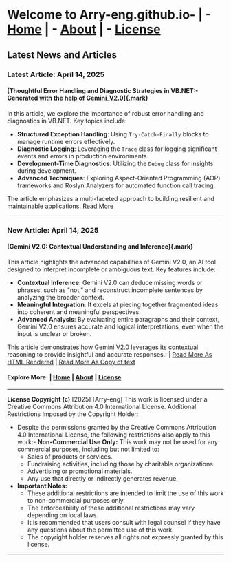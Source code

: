 # Welcome to Arry-eng.github.io-  |  - [Home](./README.md)   |   - [About](./About.md)   |   - [License](./LICENSE.md)
## Latest News and Articles
### Latest Article: April 14, 2025
#### [Thoughtful Error Handling and Diagnostic Strategies in VB.NET:- Generated with the help of Gemini_V2.0]{.mark}
In this article, we explore the importance of robust error handling and diagnostics in VB.NET. Key topics include:

- **Structured Exception Handling**: Using `Try-Catch-Finally` blocks to manage runtime errors effectively.
- **Diagnostic Logging**: Leveraging the `Trace` class for logging significant events and errors in production environments.
- **Development-Time Diagnostics**: Utilizing the `Debug` class for insights during development.
- **Advanced Techniques**: Exploring Aspect-Oriented Programming (AOP) frameworks and Roslyn Analyzers for automated function call tracing.

The article emphasizes a multi-faceted approach to building resilient and maintainable applications.
[Read More](./VB.NET_ErrorHandling_1.html)

---

### New Article: April 14, 2025
#### [Gemini V2.0: Contextual Understanding and Inference]{.mark}
This article highlights the advanced capabilities of Gemini V2.0, an AI tool designed to interpret incomplete or ambiguous text. Key features include:

- **Contextual Inference**: Gemini V2.0 can deduce missing words or phrases, such as "not," and reconstruct incomplete sentences by analyzing the broader context.
- **Meaningful Integration**: It excels at piecing together fragmented ideas into coherent and meaningful perspectives.
- **Advanced Analysis**: By evaluating entire paragraphs and their context, Gemini V2.0 ensures accurate and logical interpretations, even when the input is unclear or broken.

This article demonstrates how Gemini V2.0 leverages its contextual reasoning to provide insightful and accurate responses.: | [Read More As HTML Rendered](./GeminiV2_ContextualUnderstanding.html)  |   [Read More As Copy of text](./GeminiV2_0_SC_India_13Aprl2025.txt)
#### Explore More: |   [Home](./README.md)    |    [About](./About.md)   |    [License](./LICENSE.md)
---


**License Copyright (c)** \[2025] \[Arry-eng] This work is licensed under a Creative Commons Attribution 4.0 International License. Additional Restrictions Imposed by the Copyright Holder:
- Despite the permissions granted by the Creative Commons Attribution 4.0 International License, the following restrictions also apply to this work:- **Non-Commercial Use Only:** This work may not be used for any commercial purposes, including but not limited to:
    * Sales of products or services.
    * Fundraising activities, including those by charitable organizations.
    * Advertising or promotional materials.
    * Any use that directly or indirectly generates revenue. 
- **Important Notes:**
    * These additional restrictions are intended to limit the use of this work to non-commercial purposes only.
    * The enforceability of these additional restrictions may vary depending on local laws.
    * It is recommended that users consult with legal counsel if they have any questions about the permitted use of this work.
    * The copyright holder reserves all rights not expressly granted by this license\.
---
